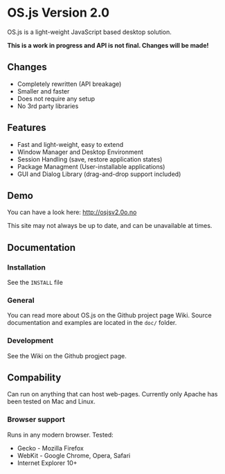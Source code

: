 # OS.js Version 2.0
OS.js is a light-weight JavaScript based desktop solution.

**This is a work in progress and API is not final. Changes will be made!**

## Changes

* Completely rewritten (API breakage)
* Smaller and faster
* Does not require any setup
* No 3rd party libraries

## Features

* Fast and light-weight, easy to extend
* Window Manager and Desktop Environment
* Session Handling (save, restore application states)
* Package Managment (User-installable applications)
* GUI and Dialog Library (drag-and-drop support included)

## Demo

You can have a look here: http://osjsv2.0o.no

This site may not always be up to date, and can be unavailable at times.

## Documentation

### Installation

See the `INSTALL` file

### General

You can read more about OS.js on the Github project page Wiki. Source documentation and examples are located in the `doc/` folder.

### Development

See the Wiki on the Github progject page.

## Compability

Can run on anything that can host web-pages. Currently only Apache has been tested on Mac and Linux.

### Browser support

Runs in any modern browser. Tested:

* Gecko - Mozilla Firefox
* WebKit - Google Chrome, Opera, Safari
* Internet Explorer 10+
